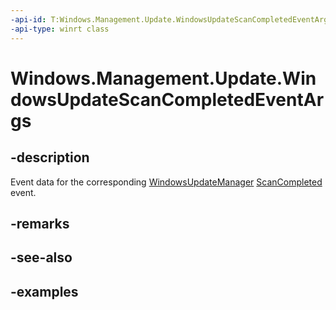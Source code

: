 ```yaml
---
-api-id: T:Windows.Management.Update.WindowsUpdateScanCompletedEventArgs
-api-type: winrt class
---
```


# Windows.Management.Update.WindowsUpdateScanCompletedEventArgs

<!--
public sealed class WindowsUpdateScanCompletedEventArgs
-->


## -description
Event data for the corresponding [WindowsUpdateManager](./windowsupdatemanager.md) [ScanCompleted](./windowsupdatemanager_scancompleted.md) event.

## -remarks

## -see-also

## -examples


